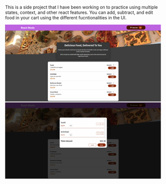 This is a side project that I have been working on to practice using multiple states, context, and other react features. 
You can add, subtract, and edit food in your cart using the different fucntionalities in the UI.

<img src="Images/order 1.png" width="750">
<img src="Images/order 2.png" width="750">
